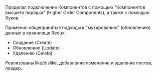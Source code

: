 
Проделал подключение Компонентов с помощью "Компонентов высшего порядка" (Higher Order Components), а также с помощью Хуков.

Применил общепринятые подходы к "мутированию" (обновлению) данных в хранилище Redux:
- Создание (Create)
- Обновлению (Update)
- Удалению (Delete)

Реализованы like/dislike, добавление изменение и удаление постов, лоадер.

